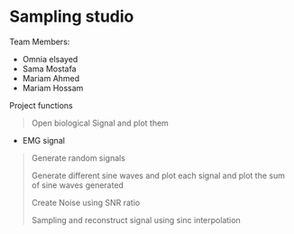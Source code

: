 # Sampling studio
Team Members:
>
* Omnia elsayed 
* Sama Mostafa 
* Mariam Ahmed
* Mariam Hossam  
>
Project functions
>Open biological Signal and plot them  
* EMG signal
>Generate random signals 
>
>Generate different sine waves and plot each signal and plot the sum of sine waves generated
>
>Create Noise using SNR ratio 
>
> Sampling and reconstruct signal using sinc interpolation

